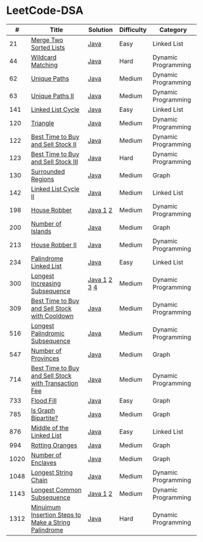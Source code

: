 # LeetCode-DSA

| # | Title | Solution | Difficulty | Category |
|----------------|-----------------|-------------|----------------|--------------|
|21|[Merge Two Sorted Lists](https://leetcode.com/problems/merge-two-sorted-lists/)|[Java](./LinkedList/merge-two-sorted-lists_21/Solution.java)|Easy|Linked List|
|44|[Wildcard Matching](https://leetcode.com/problems/wildcard-matching/)|[Java](./DP/wildcard-matching_44/Solution.java)|Hard|Dynamic Programming|
|62|[Unique Paths](https://leetcode.com/problems/unique-paths/)|[Java](./DP/unique-paths_62/Solution.java)|Medium|Dynamic Programming|
|63|[Unique Paths II](https://leetcode.com/problems/unique-paths-ii/)|[Java](./DP/unique-paths_63/Solution.java)|Medium|Dynamic Programming|
|141|[Linked List Cycle](https://leetcode.com/problems/linked-list-cycle/)|[Java](./LinkedList/linked-list-cycle_141/Solution.java)|Easy|Linked List|
|120|[Triangle](https://leetcode.com/problems/triangle/)|[Java](./DP/triangle_120/Solution.java)|Medium|Dynamic Programming|
|122|[Best Time to Buy and Sell Stock II](https://leetcode.com/problems/best-time-to-buy-and-sell-stock-ii/)|[Java](./DP/best-time-to-buy-and-sell-stock-ii_122/Solution.java)|Medium|Dynamic Programming|
|123|[Best Time to Buy and Sell Stock III](https://leetcode.com/problems/best-time-to-buy-and-sell-stock-iii/)|[Java](./DP/best-time-to-buy-and-sell-stock-iii_123/Solution.java)|Hard|Dynamic Programming|
|130|[Surrounded Regions](https://leetcode.com/problems/surrounded-regions/)|[Java](./Graph/surrounded-regions_130/Solution.java)|Medium|Graph|
|142|[Linked List Cycle II](https://leetcode.com/problems/linked-list-cycle-ii/)|[Java](./LinkedList/linked-list-cycle-ii_142/Solution.java)|Medium|Linked List|
|198|[House Robber](https://leetcode.com/problems/house-robber/)|[Java 1](./DP/house-robber_198/Solution.java) [2](./DP/house-robber_198/Solution2.java)|Medium|Dynamic Programming|
|200|[Number of Islands](https://leetcode.com/problems/number-of-islands/)|[Java](./Graph/number-of-islands_200/Solution.java)|Medium|Graph|
|213|[House Robber II](https://leetcode.com/problems/house-robber-ii/)|[Java](./DP/house-robber-ii_213/Solution.java)|Medium|Dynamic Programming|
|234|[Palindrome Linked List](https://leetcode.com/problems/palindrome-linked-list/)|[Java](./LinkedList/palindrome-linked-list_234/Solution.java)|Easy|Linked List|
|300|[Longest Increasing Subsequence](https://leetcode.com/problems/longest-increasing-subsequence/)|[Java 1](./DP/longest-increasing-subsequence_300/Solution.java) [2](./DP/longest-increasing-subsequence_300/Solution2.java) [3](./DP/longest-increasing-subsequence_300/Solution3.java) [4](./DP/longest-increasing-subsequence_300/Solution4.java)|Medium|Dynamic Programming|
|309|[Best Time to Buy and Sell Stock with Cooldown](https://leetcode.com/problems/best-time-to-buy-and-sell-stock-with-cooldown/)|[Java](./DP/best-time-to-buy-and-sell-stock-with-cooldown_309/Solution.java)|Medium|Dynamic Programming|
|516|[Longest Palindromic Subsequence](https://leetcode.com/problems/longest-palindromic-subsequence/)|[Java](./DP/longest-palindromic-subsequence_516/Solution.java)|Medium|Dynamic Programming|
|547|[Number of Provinces](https://leetcode.com/problems/number-of-provinces/)|[Java](./Graph/number-of-provinces_547/Solution.java)|Medium|Graph|
|714|[Best Time to Buy and Sell Stock with Transaction Fee](https://leetcode.com/problems/best-time-to-buy-and-sell-stock-with-transaction-fee/)|[Java](./DP/best-time-to-buy-and-sell-stock-with-transaction-fee_714/Solution.java)|Medium|Dynamic Programming|
|733|[Flood Fill](https://leetcode.com/problems/flood-fill/)|[Java](./Graph/flood-fill_733/Solution.java)|Easy|Graph|
|785|[Is Graph Bipartite?](https://leetcode.com/problems/is-graph-bipartite/)|[Java](./Graph/is-graph-bipartite_785/Solution.java)|Medium|Graph|
|876|[Middle of the Linked List](https://leetcode.com/problems/middle-of-the-linked-list/)|[Java](./LinkedList/middle-of-the-linked-list_876/Solution.java)|Easy|Linked List|
|994|[Rotting Oranges](https://leetcode.com/problems/rotting-oranges/)|[Java](./Graph/rotting-oranges_994/Solution.java)|Medium|Graph|
|1020|[Number of Enclaves](https://leetcode.com/problems/number-of-enclaves/)|[Java](./Graph/number-of-enclaves_1020/Solution.java)|Medium|Graph|
|1048|[Longest String Chain](https://leetcode.com/problems/longest-string-chain/)|[Java](./DP/longest-string-chain_1048/Solution.java)|Medium|Dynamic Programming|
|1143|[Longest Common Subsequence](https://leetcode.com/problems/longest-common-subsequence/)|[Java 1](./DP/longest-common-subsequence_1143/Solution.java) [2](./DP/longest-common-subsequence_1143/Solution2.java)|Medium|Dynamic Programming|
|1312|[Minuimum Insertion Steps to Make a String Palindrome](https://leetcode.com/problems/minimum-insertion-steps-to-make-a-string-palindrome/)|[Java](./DP/minimum-insertion-steps-to-make-a-string-palindrome_1312/Solution.java)|Hard|Dynamic Programming|
